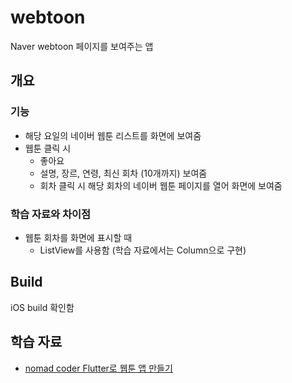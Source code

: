 # webtoon

Naver webtoon 페이지를 보여주는 앱

## 개요
### 기능
  - 해당 요일의 네이버 웹툰 리스트를 화면에 보여줌
  - 웹툰 클릭 시 
    - 좋아요 
    - 설명, 장르, 연령, 최신 회차 (10개까지) 보여줌
    - 회차 클릭 시 해당 회차의 네이버 웹툰 페이지를 열어 화면에 보여줌
### 학습 자료와 차이점
  - 웹툰 회차를 화면에 표시할 때
    - ListView를 사용함 (학습 자료에서는 Column으로 구현)
## Build
iOS build 확인함
## 학습 자료
  - [nomad coder Flutter로 웹툰 앱 만들기](https://nomadcoders.co/flutter-for-beginners/lectures/4159)

